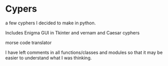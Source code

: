# Cypers
a few cyphers I decided to make in python.

Includes Enigma GUI in Tkinter and vernam and Caesar cyphers

morse code translator

I have left comments in all functions/classes and modules so that it may be easier to understand what I was thinking.
